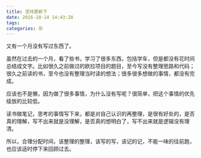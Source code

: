 ```yaml
---
title: 坚持更新下
date: 2016-10-14 14:43:28
tags:
categories: 杂
---
```

又有一个月没有写过东西了。

虽然在过去的一个月，看了些书，学习了很多东西，包括学车，但是都没有花时间总结成文字。比如很久之前做过的欧拉项目的题目，至今写没有整理思路和代码；很久之前读的书，至今也没有整理当时读的想法；很多很多想做的事情，都没有完成。

应该也不是懒，因为做了很多事情，为什么没有写呢？很简单，把这个事情的优先级放的比较低。

读书做笔记，思考的事情写下来，都是对自己认识的再整理，是很有好处的，是否真的理解，写不出来就是没理解，是否真的想明白了，写不出来就是逻辑没有理清。

所以，合理分配时间，该整理的整理，该写的写，该记的记，不能一味的往前跑，也应该适时停下来回顾过去。